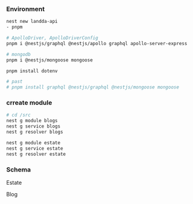 ### Environment
```bash
nest new landda-api
- pnpm

# ApolloDriver, ApolloDriverConfig
pnpm i @nestjs/graphql @nestjs/apollo graphql apollo-server-express

# mongodb
pnpm i @nestjs/mongoose mongoose

pnpm install dotenv

# past
# pnpm install graphql @nestjs/graphql @nestjs/mongoose mongoose
```

### crreate module
```bash
# cd /src 
nest g module blogs
nest g service blogs
nest g resolver blogs

nest g module estate
nest g service estate
nest g resolver estate
```

### Schema 

Estate

Blog